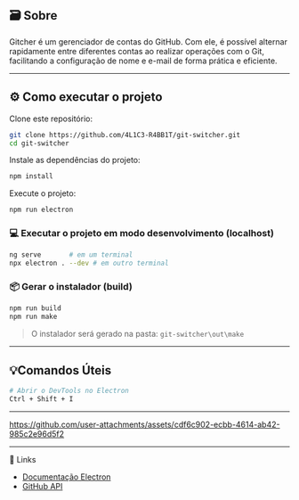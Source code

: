 ## 🗃️ Sobre

Gitcher é um gerenciador de contas do GitHub. Com ele, é possível alternar rapidamente entre diferentes contas ao realizar operações com o Git, facilitando a configuração de nome e e-mail de forma prática e eficiente.

---

## ⚙️ Como executar o projeto

Clone este repositório:

```bash
git clone https://github.com/4L1C3-R4BB1T/git-switcher.git
cd git-switcher
```

Instale as dependências do projeto:

```bash
npm install
```

Execute o projeto: 

```bash
npm run electron
```

### 💻 Executar o projeto em modo desenvolvimento (localhost)

```bash
ng serve       # em um terminal
npx electron . --dev # em outro terminal
```

### 📦 Gerar o instalador (build)

```bash
npm run build
npm run make
```

> O instalador será gerado na pasta: ```git-switcher\out\make```

---

## 💡Comandos Úteis

```bash
# Abrir o DevTools no Electron
Ctrl + Shift + I
```

---

https://github.com/user-attachments/assets/cdf6c902-ecbb-4614-ab42-985c2e96d5f2

---

🔗 Links
* [Documentação Electron](https://www.electronjs.org/pt/docs/latest)  
* [GitHub API](https://docs.github.com/pt/rest?apiVersion=2022-11-28)
